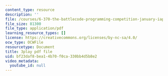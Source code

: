 ```yaml
---
content_type: resource
description: ''
file: /courses/6-370-the-battlecode-programming-competition-january-iap-2013/bf23daf8bea14b70f0ca330bb4d5b8e2_tbsYFzmk_24.pdf
file_size: 81300
file_type: application/pdf
learning_resource_types: []
license: https://creativecommons.org/licenses/by-nc-sa/4.0/
ocw_type: OCWFile
resourcetype: Document
title: 3play pdf file
uid: bf23daf8-bea1-4b70-f0ca-330bb4d5b8e2
video_metadata:
  youtube_id: null
---
```

